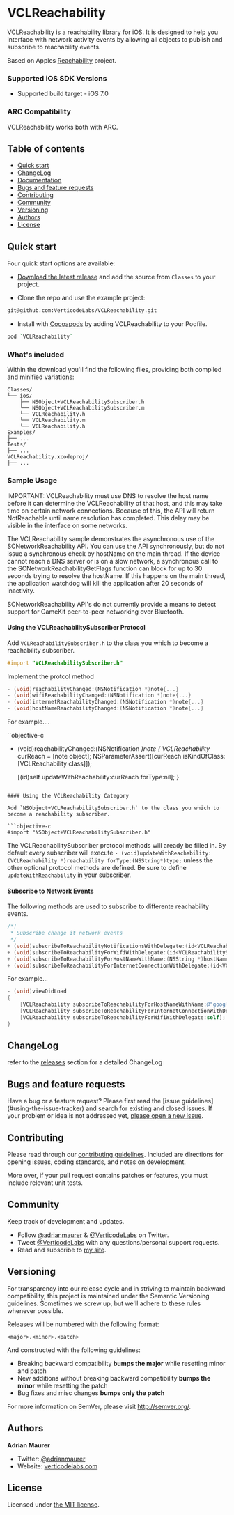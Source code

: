 # VCLReachability

VCLReachability is a reachability library for iOS. It is designed to help you interface with network activity events by allowing all objects to publish and subscribe to reachability events. 

Based on Apples [Reachability](https://developer.apple.com/Library/ios/samplecode/Reachability/Introduction/Intro.html) project.

### Supported iOS SDK Versions

* Supported build target - iOS 7.0

### ARC Compatibility

VCLReachability works both with ARC.

## Table of contents

- [Quick start](#quick-start)
- [ChangeLog](#changelog)
- [Documentation](#documentation)
- [Bugs and feature requests](#bugs-and-feature-requests)
- [Contributing](#contributing)
- [Community](#community)
- [Versioning](#versioning)
- [Authors](#authors)
- [License](#license)

## Quick start

Four quick start options are available:

- [Download the latest release](https://github.com/VerticodeLabs/VCLReachability/releases) and add the source from `Classes` to your project.

- Clone the repo and use the example project: 
```bash
git@github.com:VerticodeLabs/VCLReachability.git
```

- Install with [Cocoapods](http://cocoapods.org/) by adding VCLReachability to your Podfile.
```bash
pod `VCLReachability`
```

### What's included

Within the download you'll find the following files, providing both compiled and minified variations:

```
Classes/
└── ios/
    ├── NSObject+VCLReachabilitySubscriber.h
    └── NSObject+VCLReachabilitySubscriber.m
    └── VCLReachability.h
    └── VCLReachability.m
    └── VCLReachability.h
Examples/
├── ...
Tests/
├── ...
VCLReachability.xcodeproj/
├── ...

```

### Sample Usage

IMPORTANT: VCLReachability must use DNS to resolve the host name before it can determine the VCLReachability of that host, and this may take time on certain network connections.  Because of this, the API will return NotReachable until name resolution has completed.  This delay may be visible in the interface on some networks.

The VCLReachability sample demonstrates the asynchronous use of the SCNetworkReachability API. You can use the API synchronously, but do not issue a synchronous check by hostName on the main thread. If the device cannot reach a DNS server or is on a slow network, a synchronous call to the SCNetworkReachabilityGetFlags function can block for up to 30 seconds trying to resolve the hostName. If this happens on the main thread, the application watchdog will kill the application after 20 seconds of inactivity.

SCNetworkReachability API's do not currently provide a means to detect support for GameKit peer-to-peer networking over Bluetooth.

#### Using the VCLReachabilitySubscriber Protocol

Add `VCLReachabilitySubscriber.h` to the class you which to become a reachability subscriber.

```objective-c
#import "VCLReachabilitySubscriber.h"
```
Implement the protcol method

```objective-c
- (void)reachabilityChanged:(NSNotification *)note{...}
- (void)wifiReachabilityChanged:(NSNotification *)note{...}
- (void)internetReachabilityChanged:(NSNotification *)note{...}
- (void)hostNameReachabilityChanged:(NSNotification *)note{...}
```

For example....

``objective-c
- (void)reachabilityChanged:(NSNotification *)note
{
    VCLReachability* curReach = [note object];
    NSParameterAssert([curReach isKindOfClass:[VCLReachability class]]);
    
    [(id<VCLReachabilitySubscriber>)self updateWithReachability:curReach forType:nil];
}
```

#### Using the VCLReachability Category

Add `NSObject+VCLReachabilitySubscriber.h` to the class you which to become a reachability subscriber.

```objective-c
#import "NSObject+VCLReachabilitySubscriber.h"
```

The VCLReachabilitySubscriber protocol methods will aready be filled in. By default every subscriber will execute `- (void)updateWithReachability:(VCLReachability *)reachability forType:(NSString*)type;` unless the other optional protocol methods are defined. Be sure to define `updateWithReachability` in your subscriber.

#### Subscribe to Network Events

The following methods are used to subscribe to differente reachability events.

```objective-c
/*!
 * Subscribe change it network events
 */
+ (void)subscribeToReachabilityNotificationsWithDelegate:(id<VCLReachabilitySubscriber>) delegate;
+ (void)subscribeToReachabilityForWifiWithDelegate:(id<VCLReachabilitySubscriber>) delegate;
+ (void)subscribeToReachabilityForHostNameWithName:(NSString *)hostName delegate:(id<VCLReachabilitySubscriber>) delegate;
+ (void)subscribeToReachabilityForInternetConnectionWithDelegate:(id<VCLReachabilitySubscriber>) delegate;
```

For example...

```objective-c
- (void)viewDidLoad
{  
    [VCLReachability subscribeToReachabilityForHostNameWithName:@"google.com" delegate:self];
    [VCLReachability subscribeToReachabilityForInternetConnectionWithDelegate:self];
    [VCLReachability subscribeToReachabilityForWifiWithDelegate:self];
}
```

## ChangeLog
refer to the [releases](https://github.com/VerticodeLabs/VCLReachability/releases) section for a detailed ChangeLog

<!-- ## Documentation

Refer to [vclreachability.readthedocs.org](http://vclreachability.readthedocs.org/en/latest/) for detailed API documentation. -->

## Bugs and feature requests

Have a bug or a feature request? Please first read the [issue guidelines](<CONTRIBUTING class="md"></CONTRIBUTING>#using-the-issue-tracker) and search for existing and closed issues. If your problem or idea is not addressed yet, [please open a new issue](https://github.com/VerticodeLabs/VCLReachability/issues/new).

## Contributing

Please read through our [contributing guidelines](CONTRIBUTING.md). Included are directions for opening issues, coding standards, and notes on development.

More over, if your pull request contains patches or features, you must include relevant unit tests.

## Community

Keep track of development and updates.

- Follow [@adrianmaurer](http://twitter.com/adrianmaurer) & [@VerticodeLabs](http://twitter.com/verticodelabs) on Twitter.
- Tweet [@VerticodeLabs](http://twitter.com/verticodelabs) with any questions/personal support requests.
- Read and subscribe to [my site](http://verticodelabs.com).

## Versioning

For transparency into our release cycle and in striving to maintain backward compatibility, this project is maintained under the Semantic Versioning guidelines. Sometimes we screw up, but we'll adhere to these rules whenever possible.

Releases will be numbered with the following format:

`<major>.<minor>.<patch>`

And constructed with the following guidelines:

- Breaking backward compatibility **bumps the major** while resetting minor and patch
- New additions without breaking backward compatibility **bumps the minor** while resetting the patch
- Bug fixes and misc changes **bumps only the patch**

For more information on SemVer, please visit <http://semver.org/>.

## Authors

**Adrian Maurer**

- Twitter: [@adrianmaurer](http://twitter.com/adrianmaurer)
- Website: [verticodelabs.com](http://verticodelabs.com)

## License

Licensed under [the MIT license](LICENSE).
